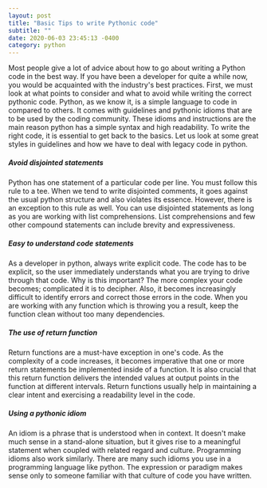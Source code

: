 ```yaml
---
layout: post
title: "Basic Tips to write Pythonic code"
subtitle: ""
date: 2020-06-03 23:45:13 -0400
category: python
---
```


Most people give a lot of advice about how to go about writing a Python code in the best way. 
If you have been a developer for quite a while now, you would be acquainted with the industry's 
best practices. First, we must look at what points to consider and what to avoid while writing 
the correct pythonic code.
Python, as we know it, is a simple language to code in compared to others. It comes with guidelines
 and pythonic idioms that are to be used by the coding community. These idioms and instructions 
 are the main reason python has a simple syntax and high readability.
To write the right code, it is essential to get back to the basics. Let us look at some great 
styles in guidelines and how we have to deal with legacy code in python.
#####  Avoid disjointed statements

Python has one statement of a particular code per line. You must follow this rule to a tee. When 
we tend to write disjointed comments, it goes against the usual python structure and also violates
 its essence. However, there is an exception to this rule as well. You can use disjointed statements as long as you are working with list comprehensions. List comprehensions and few other compound statements can include brevity and expressiveness.

#####  Easy to understand code statements

As a developer in python, always write explicit code. The code has to be explicit, so the user 
immediately understands what you are trying to drive through that code. Why is this important? 
The more complex your code becomes; complicated it is to decipher. Also, it becomes increasingly 
difficult to identify errors and correct those errors in the code. When you are working with any 
function which is throwing you a result, keep the function clean without too many dependencies.

#####  The use of return function

Return functions are a must-have exception in one's code. As the complexity of a code increases, 
it becomes imperative that one or more return statements be implemented inside of a function. It 
is also crucial that this return function delivers the intended values at output points in the 
function at different intervals. Return functions usually help in maintaining a clear intent and 
exercising a readability level in the code.
#####  Using a pythonic idiom

An idiom is a phrase that is understood when in context. It doesn't make much sense in a 
stand-alone situation, but it gives rise to a meaningful statement when coupled with related
 regard and culture. Programming idioms also work similarly. There are many such idioms you 
 use in a programming language like python. The expression or paradigm makes sense only to 
 someone familiar with that culture of code you have written.

